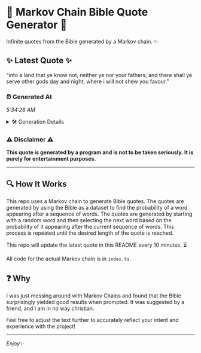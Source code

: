 # 📖 Markov Chain Bible Quote Generator 📖

Infinite quotes from the Bible generated by a Markov chain. ✨

## ✨ Latest Quote ✨
"into a land that ye know not, neither ye nor your fathers; and there shall ye serve other gods day and night; where i will not shew you favour."

### ⏰ Generated At
*5:34:26 AM*

<details>
    <summary>🛠️ Generation Details</summary>
    <p>
        <strong>🌱 Seed:</strong> into<br>
        <strong>🔄 Iterations:</strong> 28<br>
        <strong>📜 Context History:</strong><br>[ into ]: a<br>[ into, a ]: land<br>[ into, a, land ]: that<br>[ into, a, land, that ]: ye<br>[ into, a, land, that, ye ]: know<br>[ into, a, land, that, ye, know ]: not,<br>[ a, land, that, ye, know, not, ]: neither<br>[ land, that, ye, know, not,, neither ]: ye<br>[ that, ye, know, not,, neither, ye ]: nor<br>[ ye, know, not,, neither, ye, nor ]: your<br>[ know, not,, neither, ye, nor, your ]: fathers;<br>[ not,, neither, ye, nor, your, fathers; ]: and<br>[ neither, ye, nor, your, fathers;, and ]: there<br>[ ye, nor, your, fathers;, and, there ]: shall<br>[ nor, your, fathers;, and, there, shall ]: ye<br>[ your, fathers;, and, there, shall, ye ]: serve<br>[ fathers;, and, there, shall, ye, serve ]: other<br>[ and, there, shall, ye, serve, other ]: gods<br>[ there, shall, ye, serve, other, gods ]: day<br>[ shall, ye, serve, other, gods, day ]: and<br>[ ye, serve, other, gods, day, and ]: night;<br>[ serve, other, gods, day, and, night; ]: where<br>[ other, gods, day, and, night;, where ]: i<br>[ gods, day, and, night;, where, i ]: will<br>[ day, and, night;, where, i, will ]: not<br>[ and, night;, where, i, will, not ]: shew<br>[ night;, where, i, will, not, shew ]: you<br>[ where, i, will, not, shew, you ]: favour.<br>
    </p>
</details>

### ⚠️ Disclaimer ⚠️
**This quote is generated by a program and is not to be taken seriously. It is purely for entertainment purposes.**

---

## 🔍 How It Works

This repo uses a Markov chain to generate Bible quotes. The quotes are generated by using the Bible as a dataset to find the probability of a word appearing after a sequence of words. The quotes are generated by starting with a random word and then selecting the next word based on the probability of it appearing after the current sequence of words. This process is repeated until the desired length of the quote is reached.

This repo will update the latest quote in this README every 10 minutes. ⏳

All code for the actual Markov chain is in `index.ts`.

## ❓ Why

I was just messing around with Markov Chains and found that the Bible surprisingly yielded good results when prompted. 
It was suggested by a friend, and I am in no way christian.

Feel free to adjust the text further to accurately reflect your intent and experience with the project!

---

*Enjoy*✨
